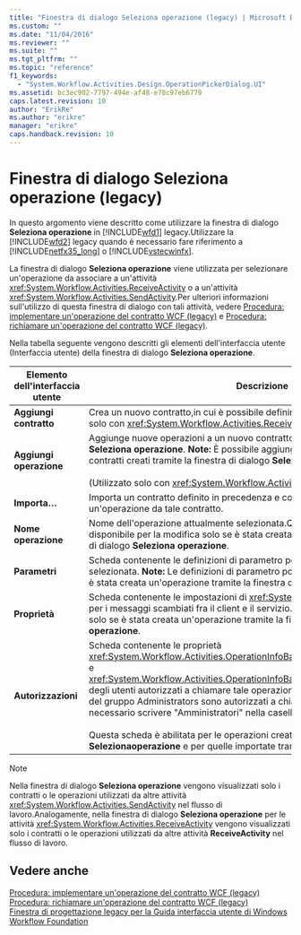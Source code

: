 ```yaml
---
title: "Finestra di dialogo Seleziona operazione (legacy) | Microsoft Docs"
ms.custom: ""
ms.date: "11/04/2016"
ms.reviewer: ""
ms.suite: ""
ms.tgt_pltfrm: ""
ms.topic: "reference"
f1_keywords: 
  - "System.Workflow.Activities.Design.OperationPickerDialog.UI"
ms.assetid: bc3ec902-7797-494e-af48-e70c97eb6779
caps.latest.revision: 10
author: "ErikRe"
ms.author: "erikre"
manager: "erikre"
caps.handback.revision: 10
---
```

# Finestra di dialogo Seleziona operazione (legacy)
In questo argomento viene descritto come utilizzare la finestra di dialogo **Seleziona operazione** in [!INCLUDE[wfd1](../workflow-designer/includes/wfd1_md.md)] legacy.Utilizzare la [!INCLUDE[wfd2](../workflow-designer/includes/wfd2_md.md)] legacy quando è necessario fare riferimento a [!INCLUDE[netfx35_long](../workflow-designer/includes/netfx35_long_md.md)] o [!INCLUDE[vstecwinfx](../workflow-designer/includes/vstecwinfx_md.md)].  
  
 La finestra di dialogo **Seleziona operazione** viene utilizzata per selezionare un'operazione da associare a un'attività <xref:System.Workflow.Activities.ReceiveActivity> o a un'attività <xref:System.Workflow.Activities.SendActivity>.Per ulteriori informazioni sull'utilizzo di questa finestra di dialogo con tali attività, vedere [Procedura: implementare un'operazione del contratto WCF \(legacy\)](../workflow-designer/how-to-implement-a-windows-communication-foundation-contract-operation-legacy.md) e [Procedura: richiamare un'operazione del contratto WCF \(legacy\)](../workflow-designer/how-to-invoke-a-windows-communication-foundation-contract-operation-legacy.md).  
  
 Nella tabella seguente vengono descritti gli elementi dell'interfaccia utente \(Interfaccia utente\) della finestra di dialogo **Seleziona operazione**.  
  
|Elemento dell'interfaccia utente|Descrizione|  
|--------------------------------------|-----------------|  
|**Aggiungi contratto**|Crea un nuovo contratto,in cui è possibile definire nuove operazioni.\(Utilizzato solo con <xref:System.Workflow.Activities.ReceiveActivity>.\)|  
|**Aggiungi operazione**|Aggiunge nuove operazioni a un nuovo contratto creato nella finestra di dialogo **Seleziona operazione**. **Note:**  È possibile aggiungere nuove operazioni solo ai contratti creati tramite la finestra di dialogo **Seleziona operazione**. <br /><br /> \(Utilizzato solo con <xref:System.Workflow.Activities.ReceiveActivity>.\)|  
|**Importa…**|Importa un contratto definito in precedenza e consente di selezionare un'operazione da tale contratto.|  
|**Nome operazione**|Nome dell'operazione attualmente selezionata.Questa casella di testo è disponibile per la modifica solo se è stata creata un'operazione tramite la finestra di dialogo **Seleziona operazione**.|  
|**Parametri**|Scheda contenente le definizioni di parametro per l'operazione attualmente selezionata. **Note:**  Le definizioni di parametro possono essere modificate solo se è stata creata un'operazione tramite la finestra di dialogo **Seleziona operazione**.|  
|**Proprietà**|Scheda contenente le impostazioni di <xref:System.Net.Security.ProtectionLevel> per i messaggi scambiati fra il client e il servizio. **Note:**  Questa scheda è abilitata solo se è stata creata un'operazione tramite la finestra di dialogo **Seleziona operazione**.|  
|**Autorizzazioni**|Scheda contenente le proprietà <xref:System.Workflow.Activities.OperationInfoBase.PrincipalPermissionName%2A> e <xref:System.Workflow.Activities.OperationInfoBase.PrincipalPermissionRole%2A> degli utenti autorizzati a chiamare tale operazione.Ad esempio, se solo gli utenti del gruppo Administrators sono autorizzati a chiamare tale operazione, è necessario scrivere "Amministratori" nella casella di testo **Ruolo**.<br /><br /> Questa scheda è abilitata per le operazioni create tramite la finestra di dialogo **Selezionaoperazione** e per quelle importate tramite il pulsante **Importa**.|  
  
> [!NOTE]
>  Nella finestra di dialogo **Seleziona operazione** vengono visualizzati solo i contratti o le operazioni utilizzati da altre attività <xref:System.Workflow.Activities.SendActivity> nel flusso di lavoro.Analogamente, nella finestra di dialogo **Seleziona operazione** per le attività <xref:System.Workflow.Activities.ReceiveActivity> vengono visualizzati solo i contratti o le operazioni utilizzati da altre attività **ReceiveActivity** nel flusso di lavoro.  
  
## Vedere anche  
 [Procedura: implementare un'operazione del contratto WCF \(legacy\)](../workflow-designer/how-to-implement-a-windows-communication-foundation-contract-operation-legacy.md)   
 [Procedura: richiamare un'operazione del contratto WCF \(legacy\)](../workflow-designer/how-to-invoke-a-windows-communication-foundation-contract-operation-legacy.md)   
 [Finestra di progettazione legacy per la Guida interfaccia utente di Windows Workflow Foundation](../workflow-designer/legacy-designer-for-windows-workflow-foundation-ui-help.md)
